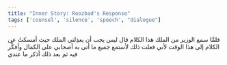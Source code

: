 ```yaml
---
title: "Inner Story: Roozbad's Response"
tags: ['counsel', 'silence', 'speech', "dialogue"]
---
```


 فلمَّا سمع الوزير من الملك هذا الكلام قال ليس يجب أن يعذِلني الملك حيث أمسكتُ عن الكلام إلى هذا الوقت لأني فعلت ذلك لأستمع جميع ما أتى به أصحابي على الكمال وأفكِّر فيه ثم بعد ذلك أذكر ما عندي
